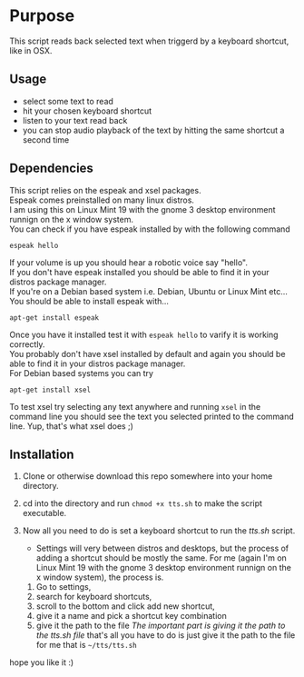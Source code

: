 # Purpose
This script reads back selected text when triggerd by a keyboard shortcut, like in OSX.
## Usage
* select some text to read
* hit your chosen keyboard shortcut
* listen to your text read back
* you can stop audio playback of the text by hitting the same shortcut a second time

## Dependencies
This script relies on the espeak and xsel packages.  
Espeak comes preinstalled on many linux distros.  
I am using this on Linux Mint 19 with the gnome 3 desktop environment runnign on the x window system.  
You can check if you have espeak installed by with the following command
```
espeak hello
```
If your volume is up you should hear a robotic voice say "hello".  
If you don't have espeak installed you should be able to find it in your distros package manager.  
If you're on a Debian based system i.e. Debian, Ubuntu or Linux Mint etc...  
You should be able to install espeak with...
```
apt-get install espeak
```
Once you have it installed test it with `espeak hello` to varify it is working correctly.  
You probably don't have xsel installed by default and again you should be able to find it in your distros package manager.  
For Debian based systems you can try
```
apt-get install xsel
```
To test xsel try selecting any text anywhere and running `xsel` in the command line
you should see the text you selected printed to the command line.  Yup, that's what xsel does ;)

## Installation
1. Clone or otherwise download this repo somewhere into your home directory.  
2. cd into the directory and run `chmod +x tts.sh` to make the script executable.  
3. Now all you need to do is set a keyboard shortcut to run the *tts.sh* script.  
	* Settings will very between distros and desktops, but the process of adding a shortcut should be mostly the same.  For me (again I'm on Linux Mint 19 with the gnome 3 desktop environment runnign on the x window system), the process is.  

	1. Go to settings, 
	2. search for keyboard shortcuts, 
	3. scroll to the bottom and click add new shortcut,
	4. give it a name and pick a shortcut key combination
	5. give it the path to the file
*The important part is giving it the path to the tts.sh file*
that's all you have to do is just give it the path to the file
for me that is `~/tts/tts.sh`

hope you like it :)
